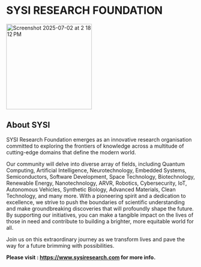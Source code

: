 # SYSI RESEARCH FOUNDATION 

<img width="228" alt="Screenshot 2025-07-02 at 2 18 12 PM" src="https://github.com/user-attachments/assets/64d3e3b2-dd4d-4648-8796-3c1edf185a04" />

## About SYSI  

SYSI Research Foundation emerges as an innovative research organisation committed to exploring the frontiers of knowledge across a multitude of cutting-edge domains that define the modern world. 

Our community will delve into diverse array of fields, including Quantum Computing, Artificial Intelligence, Neurotechnology, Embedded Systems, Semiconductors, Software Development, Space Technology, Biotechnology, Renewable Energy, Nanotechnology, ARVR, Robotics, Cybersecurity, IoT, Autonomous Vehicles, Synthetic Biology, Advanced Materials, Clean Technology, and many more. With a pioneering spirit and a dedication to excellence, we strive to push the boundaries of scientific understanding and make groundbreaking discoveries that will profoundly shape the future. By supporting our initiatives, you can make a tangible impact on the lives of those in need and contribute to building a brighter, more equitable world for all. 

Join us on this extraordinary journey as we transform lives and pave the way for a future brimming with possibilities.

 **Please visit : https://www.sysiresearch.com for more info.**
